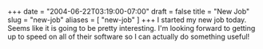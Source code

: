 +++
date = "2004-06-22T03:19:00-07:00"
draft = false
title = "New Job"
slug = "new-job"
aliases = [
	"new-job"
]
+++
I started my new job today. Seems like it is going to be pretty interesting. I'm looking forward to getting up to speed on all of their software so I can actually do something useful!